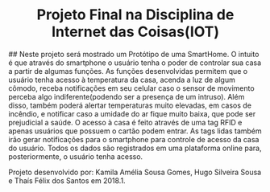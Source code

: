 
<h1 align="center">Projeto Final na Disciplina de Internet das Coisas(IOT)</h1>
## Neste projeto será mostrado um Protótipo de uma SmartHome. O intuito é que através do smartphone o usuário tenha o poder de controlar sua casa a partir de algumas funções. As funções desenvolvidas permitem que o usuário tenha acesso à temperatura da casa, acenda a luz de algum cômodo, receba notificações em seu celular caso o sensor de movimento perceba algo indiferente(podendo ser a presença de um intruso). Além disso, também poderá alertar temperaturas muito elevadas, em casos de incêndio, e notificar caso a umidade do ar fique muito baixa, que pode ser prejudicial a saúde. O acesso à casa é feito através de uma tag RFID e apenas usuários que possuem o cartão podem entrar. As tags lidas também irão gerar notificações para o smartphone para controle de acesso da casa do usuário. Todos os dados são registrados em uma plataforma online para, posteriormente, o usuário tenha acesso.

Projeto desenvolvido por: Kamila Amélia Sousa Gomes, Hugo Silveira Sousa e Thaís Félix dos Santos em 2018.1.
